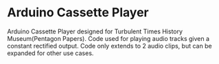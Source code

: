 # Arduino Cassette Player
 Arduino Cassette Player designed for Turbulent Times History Museum(Pentagon Papers). Code used for playing audio tracks given a constant rectified output. Code only extends to 2 audio clips, but can be expanded for other use cases.
